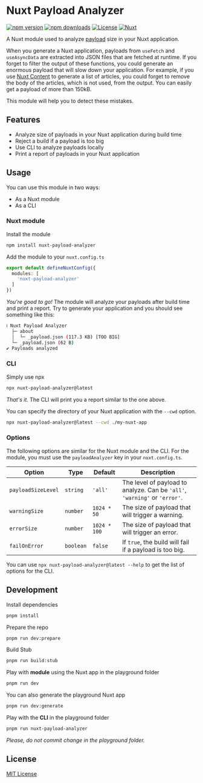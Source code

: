 # Nuxt Payload Analyzer

[![npm version][npm-version-src]][npm-version-href]
[![npm downloads][npm-downloads-src]][npm-downloads-href]
[![License][license-src]][license-href]
[![Nuxt][nuxt-src]][nuxt-href]

A Nuxt module used to analyze [payload](https://nuxt.com/docs/api/nuxt-config#payloadextraction) size in your Nuxt application.

When you generate a Nuxt application, payloads from `useFetch` and `useAsyncData` are extracted into JSON files that are fetched at runtime. If you forget to filter the output of these functions, you could generate an enormous payload that will slow down your application. For example, if you use [Nuxt Content](https://content.nuxt.com) to generate a list of articles, you could forget to remove the body of the articles, which is not used, from the output. You can easily get a payload of more than 150kB.

This module will help you to detect these mistakes.

## Features

- Analyze size of payloads in your Nuxt application during build time
- Reject a build if a payload is too big
- Use CLI to analyze payloads locally
- Print a report of payloads in your Nuxt application

## Usage

You can use this module in two ways:

- As a Nuxt module
- As a CLI

### Nuxt module

Install the module

```bash
npm install nuxt-payload-analyzer
```

Add the module to your `nuxt.config.ts`

```ts
export default defineNuxtConfig({
  modules: [
    'nuxt-payload-analyzer'
  ]
})
```

_You're good to go!_ The module will analyze your payloads after build time and print a report. Try to generate your application and you should see something like this:

```bash
ℹ Nuxt Payload Analyzer
  ├─ about
  │  └─ _payload.json (117.3 KB) [TOO BIG]
  └─ _payload.json (62 B)
✔ Payloads analyzed
```

### CLI

Simply use npx

```bash
npx nuxt-payload-analyzer@latest
```

_That's it._ The CLI will print you a report similar to the one above.

You can specify the directory of your Nuxt application with the `--cwd` option.

```bash
npx nuxt-payload-analyzer@latest --cwd ./my-nuxt-app
```

### Options

The following options are similar for the Nuxt module and the CLI. For the module, you must use the `payloadAnalyzer` key in your `nuxt.config.ts`.

| Option | Type | Default | Description |
| --- | --- | --- | --- |
| `payloadSizeLevel` | `string` | `'all'` | The level of payload to analyze. Can be `'all'`, `'warning'` or `'error'`. |
| `warningSize` | `number` | `1024 * 50` | The size of payload that will trigger a warning. |
| `errorSize` | `number` | `1024 * 100` | The size of payload that will trigger an error. |
| `failOnError` | `boolean` | `false` | If `true`, the build will fail if a payload is too big. |

You can use `npx nuxt-payload-analyzer@latest --help` to get the list of options for the CLI.

## Development

Install dependencies

```bash
pnpm install
```

Prepare the repo

```bash
pnpm run dev:prepare
```

Build Stub

```bash
pnpm run build:stub
```

Play with **module** using the Nuxt app in the playground folder

```bash
pnpm run dev
```

You can also generate the playground Nuxt app

```bash
pnpm run dev:generate
```

Play with the **CLI** in the playground folder

```bash
pnpm run nuxt-payload-analyzer
```

_Please, do not commit change in the playground folder._

## License

[MIT License](./LICENSE)

<!-- Badges -->

[npm-version-src]: https://img.shields.io/npm/v/nuxt-payload-analyzer/latest.svg?style=flat&colorA=18181B&colorB=38bdf8
[npm-version-href]: https://npmjs.com/package/nuxt-payload-analyzer

[npm-downloads-src]: https://img.shields.io/npm/dm/nuxt-payload-analyzer.svg?style=flat&colorA=18181B&colorB=38bdf8
[npm-downloads-href]: https://npmjs.com/package/nuxt-payload-analyzer

[license-src]: https://img.shields.io/npm/l/nuxt-payload-analyzer.svg?style=flat&colorA=18181B&colorB=38bdf8
[license-href]: https://npmjs.com/package/nuxt-payload-analyzer

[nuxt-src]: https://img.shields.io/badge/Nuxt-18181B?logo=nuxt.js
[nuxt-href]: https://nuxt.com
